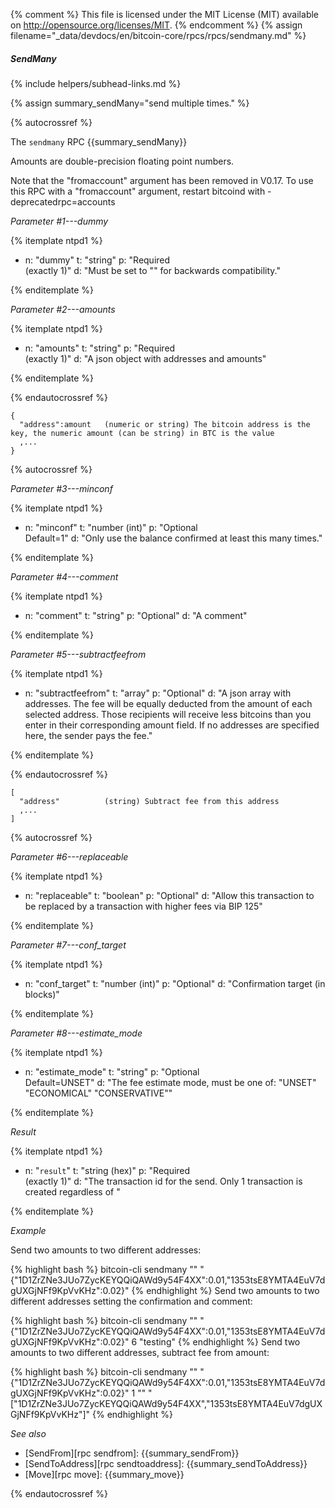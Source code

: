 {% comment %}
This file is licensed under the MIT License (MIT) available on
http://opensource.org/licenses/MIT.
{% endcomment %}
{% assign filename="_data/devdocs/en/bitcoin-core/rpcs/rpcs/sendmany.md" %}

##### SendMany
{% include helpers/subhead-links.md %}

{% assign summary_sendMany="send multiple times." %}

{% autocrossref %}

The `sendmany` RPC {{summary_sendMany}}

Amounts are double-precision floating point numbers.

Note that the "fromaccount" argument has been removed in V0.17. To use this RPC with a "fromaccount" argument, restart
bitcoind with -deprecatedrpc=accounts

*Parameter #1---dummy*

{% itemplate ntpd1 %}
- n: "dummy"
  t: "string"
  p: "Required<br>(exactly 1)"
  d: "Must be set to \"\" for backwards compatibility."

{% enditemplate %}

*Parameter #2---amounts*

{% itemplate ntpd1 %}
- n: "amounts"
  t: "string"
  p: "Required<br>(exactly 1)"
  d: "A json object with addresses and amounts"

{% enditemplate %}

{% endautocrossref %}

    {
      "address":amount   (numeric or string) The bitcoin address is the key, the numeric amount (can be string) in BTC is the value
      ,...
    }

{% autocrossref %}

*Parameter #3---minconf*

{% itemplate ntpd1 %}
- n: "minconf"
  t: "number (int)"
  p: "Optional<br>Default=1"
  d: "Only use the balance confirmed at least this many times."

{% enditemplate %}

*Parameter #4---comment*

{% itemplate ntpd1 %}
- n: "comment"
  t: "string"
  p: "Optional"
  d: "A comment"

{% enditemplate %}

*Parameter #5---subtractfeefrom*

{% itemplate ntpd1 %}
- n: "subtractfeefrom"
  t: "array"
  p: "Optional"
  d: "A json array with addresses.
       The fee will be equally deducted from the amount of each selected address.
       Those recipients will receive less bitcoins than you enter in their corresponding amount field.
       If no addresses are specified here, the sender pays the fee."

{% enditemplate %}

{% endautocrossref %}

    [
      "address"          (string) Subtract fee from this address
      ,...
    ]

{% autocrossref %}

*Parameter #6---replaceable*

{% itemplate ntpd1 %}
- n: "replaceable"
  t: "boolean"
  p: "Optional"
  d: "Allow this transaction to be replaced by a transaction with higher fees via BIP 125"

{% enditemplate %}

*Parameter #7---conf_target*

{% itemplate ntpd1 %}
- n: "conf_target"
  t: "number (int)"
  p: "Optional"
  d: "Confirmation target (in blocks)"

{% enditemplate %}

*Parameter #8---estimate_mode*

{% itemplate ntpd1 %}
- n: "estimate_mode"
  t: "string"
  p: "Optional<br>Default=UNSET"
  d: "The fee estimate mode, must be one of:
       \"UNSET\"
       \"ECONOMICAL\"
       \"CONSERVATIVE\""

{% enditemplate %}

*Result*

{% itemplate ntpd1 %}
- n: "`result`"
  t: "string (hex)"
  p: "Required<br>(exactly 1)"
  d: "The transaction id for the send. Only 1 transaction is created regardless of "

{% enditemplate %}

*Example*

Send two amounts to two different addresses:

{% highlight bash %}
bitcoin-cli sendmany "" "{\"1D1ZrZNe3JUo7ZycKEYQQiQAWd9y54F4XX\":0.01,\"1353tsE8YMTA4EuV7dgUXGjNFf9KpVvKHz\":0.02}"
{% endhighlight %}
Send two amounts to two different addresses setting the confirmation and comment:

{% highlight bash %}
bitcoin-cli sendmany "" "{\"1D1ZrZNe3JUo7ZycKEYQQiQAWd9y54F4XX\":0.01,\"1353tsE8YMTA4EuV7dgUXGjNFf9KpVvKHz\":0.02}" 6 "testing"
{% endhighlight %}
Send two amounts to two different addresses, subtract fee from amount:

{% highlight bash %}
bitcoin-cli sendmany "" "{\"1D1ZrZNe3JUo7ZycKEYQQiQAWd9y54F4XX\":0.01,\"1353tsE8YMTA4EuV7dgUXGjNFf9KpVvKHz\":0.02}" 1 "" "[\"1D1ZrZNe3JUo7ZycKEYQQiQAWd9y54F4XX\",\"1353tsE8YMTA4EuV7dgUXGjNFf9KpVvKHz\"]"
{% endhighlight %}

*See also*

* [SendFrom][rpc sendfrom]: {{summary_sendFrom}}
* [SendToAddress][rpc sendtoaddress]: {{summary_sendToAddress}}
* [Move][rpc move]: {{summary_move}}

{% endautocrossref %}
